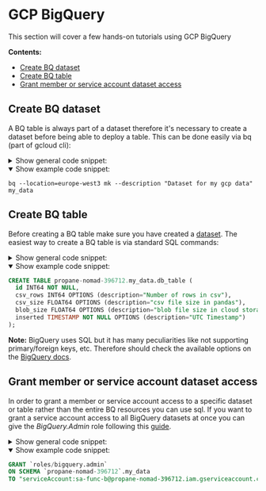 # GCP BigQuery

This section will cover a few hands-on tutorials using GCP BigQuery

**Contents:**

- [Create BQ dataset](#create-bq-dataset)
- [Create BQ table](#create-bq-table)
- [Grant member or service account dataset access](#grant-member-or-service-account-dataset-access)

## Create BQ dataset

A BQ table is always part of a dataset therefore it's necessary to create a dataset before being able to deploy a table. This can be done easily via bq (part of gcloud cli):

<details>
<summary>Show general code snippet:</summary>

```shell
bq --location=<your-region> mk --description "<your-description>" <dataset-name>
```

</details>

<details open>
<summary>Show example code snippet:</summary>

```shell
bq --location=europe-west3 mk --description "Dataset for my gcp data" my_data
```

</details>

## Create BQ table

Before creating a BQ table make sure you have created a [dataset](#create-bq-dataset).
The easiest way to create a BQ table is via standard SQL commands:

<details>
<summary>Show general code snippet:</summary>

```sql
CREATE TABLE <project-id>.<dataset_name>.<table_name> (
  field1 <data-type> NOT NULL,
  field2 <data-type> OPTIONS (description="<your-description>")
);
```

</details>

<details open>
<summary>Show example code snippet:</summary>

```sql
CREATE TABLE propane-nomad-396712.my_data.db_table (
  id INT64 NOT NULL,
  csv_rows INT64 OPTIONS (description="Number of rows in csv"),
  csv_size FLOAT64 OPTIONS (description="csv file size in pandas"),
  blob_size FLOAT64 OPTIONS (description="blob file size in cloud storage"),
  inserted TIMESTAMP NOT NULL OPTIONS (description="UTC Timestamp")
);
```

</details>

**Note:** BigQuery uses SQL but it has many peculiarities like not supporting primary/foreign keys, etc. Therefore should check the available options on the [BigQuery docs](https://cloud.google.com/bigquery/docs).

## Grant member or service account dataset access

In order to grant a member or service account access to a specific dataset or table rather than the entire BQ resources you can use sql. If you want to grant a service account access to all BigQuery datasets at once you can give the _BigQuery.Admin_ role following this [guide](../iam/README.md#grant-permissionsroles-to-a-service-account-on-project-level).

<details>
<summary>Show general code snippet:</summary>

```sql
GRANT `roles/<resoure>.<type>`
ON SCHEMA `<project-id>`.<your-dataset>
TO "serviceAccount:<your-service-acc>";
```

</details>

<details open>
<summary>Show example code snippet:</summary>

```sql
GRANT `roles/bigquery.admin`
ON SCHEMA `propane-nomad-396712`.my_data
TO "serviceAccount:sa-func-b@propane-nomad-396712.iam.gserviceaccount.com";
```

</details>
